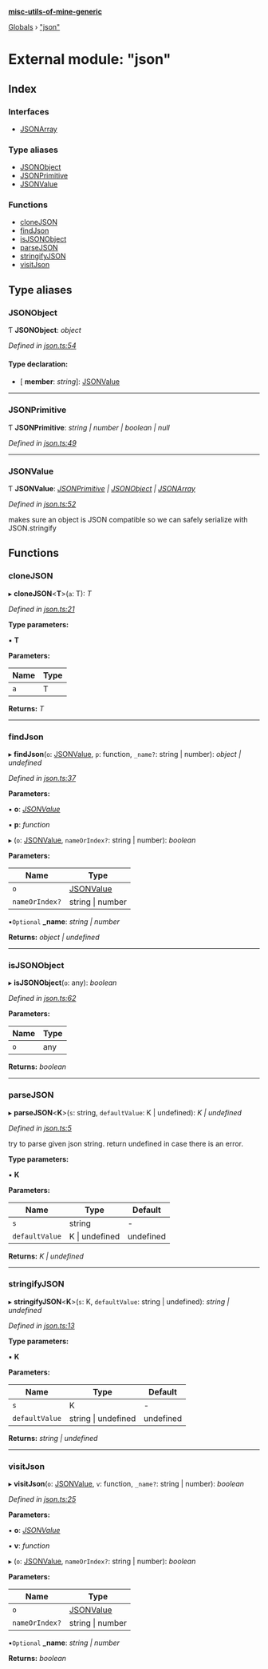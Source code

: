**[misc-utils-of-mine-generic](../README.md)**

[Globals](../globals.md) › ["json"](_json_.md)

# External module: "json"

## Index

### Interfaces

* [JSONArray](../interfaces/_json_.jsonarray.md)

### Type aliases

* [JSONObject](_json_.md#jsonobject)
* [JSONPrimitive](_json_.md#jsonprimitive)
* [JSONValue](_json_.md#jsonvalue)

### Functions

* [cloneJSON](_json_.md#clonejson)
* [findJson](_json_.md#findjson)
* [isJSONObject](_json_.md#isjsonobject)
* [parseJSON](_json_.md#parsejson)
* [stringifyJSON](_json_.md#stringifyjson)
* [visitJson](_json_.md#visitjson)

## Type aliases

###  JSONObject

Ƭ **JSONObject**: *object*

*Defined in [json.ts:54](https://github.com/cancerberoSgx/misc-utils-of-mine/blob/dbc2d8a/misc-utils-of-mine-generic/src/json.ts#L54)*

#### Type declaration:

* \[ **member**: *string*\]: [JSONValue](_json_.md#jsonvalue)

___

###  JSONPrimitive

Ƭ **JSONPrimitive**: *string | number | boolean | null*

*Defined in [json.ts:49](https://github.com/cancerberoSgx/misc-utils-of-mine/blob/dbc2d8a/misc-utils-of-mine-generic/src/json.ts#L49)*

___

###  JSONValue

Ƭ **JSONValue**: *[JSONPrimitive](_json_.md#jsonprimitive) | [JSONObject](_json_.md#jsonobject) | [JSONArray](../interfaces/_json_.jsonarray.md)*

*Defined in [json.ts:52](https://github.com/cancerberoSgx/misc-utils-of-mine/blob/dbc2d8a/misc-utils-of-mine-generic/src/json.ts#L52)*

makes sure an object is JSON compatible so we can safely serialize with JSON.stringify

## Functions

###  cloneJSON

▸ **cloneJSON**<**T**>(`a`: T): *T*

*Defined in [json.ts:21](https://github.com/cancerberoSgx/misc-utils-of-mine/blob/dbc2d8a/misc-utils-of-mine-generic/src/json.ts#L21)*

**Type parameters:**

▪ **T**

**Parameters:**

Name | Type |
------ | ------ |
`a` | T |

**Returns:** *T*

___

###  findJson

▸ **findJson**(`o`: [JSONValue](_json_.md#jsonvalue), `p`: function, `_name?`: string | number): *object | undefined*

*Defined in [json.ts:37](https://github.com/cancerberoSgx/misc-utils-of-mine/blob/dbc2d8a/misc-utils-of-mine-generic/src/json.ts#L37)*

**Parameters:**

▪ **o**: *[JSONValue](_json_.md#jsonvalue)*

▪ **p**: *function*

▸ (`o`: [JSONValue](_json_.md#jsonvalue), `nameOrIndex?`: string | number): *boolean*

**Parameters:**

Name | Type |
------ | ------ |
`o` | [JSONValue](_json_.md#jsonvalue) |
`nameOrIndex?` | string \| number |

▪`Optional`  **_name**: *string | number*

**Returns:** *object | undefined*

___

###  isJSONObject

▸ **isJSONObject**(`o`: any): *boolean*

*Defined in [json.ts:62](https://github.com/cancerberoSgx/misc-utils-of-mine/blob/dbc2d8a/misc-utils-of-mine-generic/src/json.ts#L62)*

**Parameters:**

Name | Type |
------ | ------ |
`o` | any |

**Returns:** *boolean*

___

###  parseJSON

▸ **parseJSON**<**K**>(`s`: string, `defaultValue`: K | undefined): *K | undefined*

*Defined in [json.ts:5](https://github.com/cancerberoSgx/misc-utils-of-mine/blob/dbc2d8a/misc-utils-of-mine-generic/src/json.ts#L5)*

try to parse given json string. return undefined in case there is an error.

**Type parameters:**

▪ **K**

**Parameters:**

Name | Type | Default |
------ | ------ | ------ |
`s` | string | - |
`defaultValue` | K \| undefined |  undefined |

**Returns:** *K | undefined*

___

###  stringifyJSON

▸ **stringifyJSON**<**K**>(`s`: K, `defaultValue`: string | undefined): *string | undefined*

*Defined in [json.ts:13](https://github.com/cancerberoSgx/misc-utils-of-mine/blob/dbc2d8a/misc-utils-of-mine-generic/src/json.ts#L13)*

**Type parameters:**

▪ **K**

**Parameters:**

Name | Type | Default |
------ | ------ | ------ |
`s` | K | - |
`defaultValue` | string \| undefined |  undefined |

**Returns:** *string | undefined*

___

###  visitJson

▸ **visitJson**(`o`: [JSONValue](_json_.md#jsonvalue), `v`: function, `_name?`: string | number): *boolean*

*Defined in [json.ts:25](https://github.com/cancerberoSgx/misc-utils-of-mine/blob/dbc2d8a/misc-utils-of-mine-generic/src/json.ts#L25)*

**Parameters:**

▪ **o**: *[JSONValue](_json_.md#jsonvalue)*

▪ **v**: *function*

▸ (`o`: [JSONValue](_json_.md#jsonvalue), `nameOrIndex?`: string | number): *boolean*

**Parameters:**

Name | Type |
------ | ------ |
`o` | [JSONValue](_json_.md#jsonvalue) |
`nameOrIndex?` | string \| number |

▪`Optional`  **_name**: *string | number*

**Returns:** *boolean*